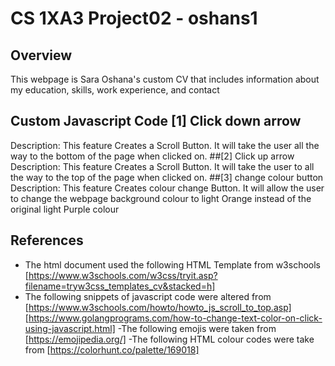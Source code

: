 # CS 1XA3 Project02 - oshans1
## Overview
This webpage is Sara Oshana's custom CV that includes information about my education, skills, work experience, 
and contact
## Custom Javascript Code [1] Click down arrow
Description: This feature Creates a Scroll Button. It will take the user all the way to the bottom of the page 
when clicked on.
##[2] Click up arrow
Description: This feature Creates a Scroll Button. It will take the user to all the way to the top of the page 
when clicked on.
##[3] change colour button
Description: This feature Creates colour change Button. It will allow the user to change the webpage background 
colour to light Orange instead of the original light Purple colour
## References
 - The html document used the following HTML Template from w3schools 
[https://www.w3schools.com/w3css/tryit.asp?filename=tryw3css_templates_cv&stacked=h]
 - The following snippets of javascript code were altered from
[https://www.w3schools.com/howto/howto_js_scroll_to_top.asp]
[https://www.golangprograms.com/how-to-change-text-color-on-click-using-javascript.html]
-The following emojis were taken from
[https://emojipedia.org/]
-The following HTML colour codes were take from 
[https://colorhunt.co/palette/169018]
